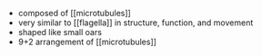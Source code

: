 - composed of [[microtubules]]
- very similar to [[flagella]] in structure, function, and movement
- shaped like small oars
- 9+2 arrangement of [[microtubules]]